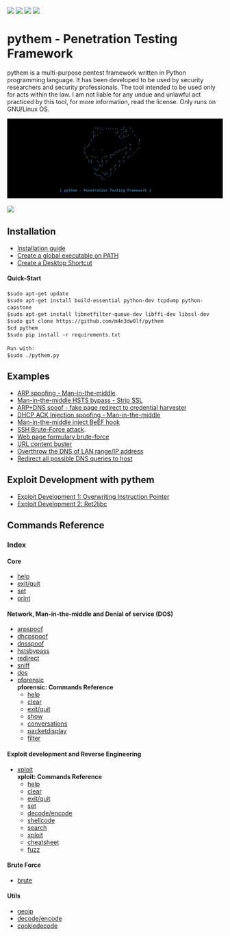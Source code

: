 ![](https://img.shields.io/badge/version-v0.7.2-yellow.svg)
![](https://img.shields.io/badge/python-2.7-blue.svg)
![](https://img.shields.io/badge/OS-GNU%2FLinux-000000.svg)
[![](https://img.shields.io/badge/donate-bitcoin-orange.svg)](https://blockchain.info/address/1Eggia3JXwWiR4mkVqztionNUfs2N3ghAd)


# pythem - Penetration Testing Framework

pythem is a multi-purpose pentest framework written in Python programming language. It has been developed to be used by security researchers and security professionals. The tool intended to be used only for acts within the law. I am not liable for any undue and unlawful act practiced by this tool, for more information, read the license. Only runs on GNU/Linux OS.

![](config/pythembg.png)

![](https://img.shields.io/badge/%20wiki--grey.svg)
## Installation

- [Installation guide](https://github.com/m4n3dw0lf/pythem/wiki/Installation#installation)
- [Create a global executable on PATH](https://github.com/m4n3dw0lf/pythem/wiki/Installation#create-a-global-executable-on-path)
- [Create a Desktop Shortcut](https://github.com/m4n3dw0lf/pythem/wiki/Installation#create-a-desktop-shortcut)

#### Quick-Start
```
$sudo apt-get update
$sudo apt-get install build-essential python-dev tcpdump python-capstone
$sudo apt-get install libnetfilter-queue-dev libffi-dev libssl-dev
$sudo git clone https://github.com/m4n3dw0lf/pythem
$cd pythem
$sudo pip install -r requirements.txt 

Run with:
$sudo ./pythem.py
```

## Examples

- [ARP spoofing - Man-in-the-middle](https://github.com/m4n3dw0lf/pythem/wiki/Examples#arp-spoofing---man-in-the-middle).
- [Man-in-the-middle HSTS bypass - Strip SSL](https://github.com/m4n3dw0lf/pythem/wiki/Examples#man-in-the-middle-hsts-bypass---strip-ssl)
- [ARP+DNS spoof - fake page redirect to credential harvester](https://github.com/m4n3dw0lf/pythem/wiki/Examples#arpdns-spoof---fake-page-redirect-to-credential-harvester)
- [DHCP ACK Injection spoofing - Man-in-the-middle](https://github.com/m4n3dw0lf/pythem/wiki/Examples#man-in-the-middle-dhcp-spoofing---dhcp-ack-injection)
- [Man-in-the-middle inject BeEF hook](https://github.com/m4n3dw0lf/pythem/wiki/Examples#inject-beef-hook)
- [SSH Brute-Force attack](https://github.com/m4n3dw0lf/pythem/wiki/Examples#ssh-brute-force-attack).
- [Web page formulary brute-force](https://github.com/m4n3dw0lf/pythem/wiki/Examples#web-page-formulary-brute-force)
- [URL content buster](https://github.com/m4n3dw0lf/pythem/wiki/Examples#url-content-buster)
- [Overthrow the DNS of LAN range/IP address](https://github.com/m4n3dw0lf/pythem/wiki/Examples#overthrow-the-dns-of-lan-rangeip-address)
- [Redirect all possible DNS queries to host](https://github.com/m4n3dw0lf/pythem/wiki/Examples#redirect-all-possible-dns-queries-to-host)

## Exploit Development with pythem

- [Exploit Development 1: Overwriting Instruction Pointer](https://github.com/m4n3dw0lf/pythem/wiki/Exploit-development#exploit-development-1-overwriting-instruction-pointer)
- [Exploit Development 2: Ret2libc](https://github.com/m4n3dw0lf/pythem/wiki/Exploit-development#exploit-development-2-ret2libc)

## Commands Reference

### Index

#### Core
  - [help](https://github.com/m4n3dw0lf/pythem/wiki/Commands-Reference#help)
  - [exit/quit](https://github.com/m4n3dw0lf/pythem/wiki/Commands-Reference#exitquit)
  - [set](https://github.com/m4n3dw0lf/pythem/wiki/Commands-Reference#set)
  - [print](https://github.com/m4n3dw0lf/pythem/wiki/Commands-Reference#print)

#### Network, Man-in-the-middle and Denial of service (DOS)<br>
  - [arpspoof](https://github.com/m4n3dw0lf/pythem/wiki/Commands-Reference#arpspoof)
  - [dhcpspoof](https://github.com/m4n3dw0lf/pythem/wiki/Commands-Reference#dhcpspoof)
  - [dnsspoof](https://github.com/m4n3dw0lf/pythem/wiki/Commands-Reference#dnsspoof)
  - [hstsbypass](https://github.com/m4n3dw0lf/pythem/wiki/Commands-Reference#hstsbypass)
  - [redirect](https://github.com/m4n3dw0lf/pythem/wiki/Commands-Reference#redirect)
  - [sniff](https://github.com/m4n3dw0lf/pythem/wiki/Commands-Reference#sniff)
  - [dos](https://github.com/m4n3dw0lf/pythem/wiki/Commands-Reference#dos)
  - [pforensic](https://github.com/m4n3dw0lf/pythem/wiki/Commands-Reference#pforensic)
    <br>**pforensic: Commands Reference**<br>
    - [help](https://github.com/m4n3dw0lf/pythem/wiki/Commands-Reference#help-1)
    - [clear](https://github.com/m4n3dw0lf/pythem/wiki/Commands-Reference#clear)
    - [exit/quit](https://github.com/m4n3dw0lf/pythem/wiki/Commands-Reference#exitquit-1)
    - [show](https://github.com/m4n3dw0lf/pythem/wiki/Commands-Reference#show)
    - [conversations](https://github.com/m4n3dw0lf/pythem/wiki/Commands-Reference#conversations)
    - [packetdisplay](https://github.com/m4n3dw0lf/pythem/wiki/Commands-Reference#packetdisplay-num)
    - [filter](https://github.com/m4n3dw0lf/pythem/wiki/Commands-Reference#filter-stringlayer)

#### Exploit development and Reverse Engineering<br>
  - [xploit](https://github.com/m4n3dw0lf/pythem/wiki/Commands-Reference#xploit)
    <br>**xploit: Commands Reference**<br>
    - [help](https://github.com/m4n3dw0lf/pythem/wiki/Commands-Reference#help-2)
    - [clear](https://github.com/m4n3dw0lf/pythem/wiki/Commands-Reference#clear-1)
    - [exit/quit](https://github.com/m4n3dw0lf/pythem/wiki/Commands-Reference#exitquit-2)
    - [set](https://github.com/m4n3dw0lf/pythem/wiki/Commands-Reference#set-1)
    - [decode/encode](https://github.com/m4n3dw0lf/pythem/wiki/Commands-Reference#decodeencode)
    - [shellcode](https://github.com/m4n3dw0lf/pythem/wiki/Commands-Reference#shellcode)
    - [search](https://github.com/m4n3dw0lf/pythem/wiki/Commands-Reference#search)
    - [xploit](https://github.com/m4n3dw0lf/pythem/wiki/Commands-Reference#xploit-1)
    - [cheatsheet](https://github.com/m4n3dw0lf/pythem/wiki/Commands-Reference#cheatsheet)
    - [fuzz](https://github.com/m4n3dw0lf/pythem/wiki/Commands-Reference#fuzz)
#### Brute Force<br>
  - [brute](https://github.com/m4n3dw0lf/pythem/wiki/Commands-Reference#brute)

#### Utils<br>
  - [geoip](https://github.com/m4n3dw0lf/pythem/wiki/Commands-Reference#geoip)
  - [decode/encode](https://github.com/m4n3dw0lf/pythem/wiki/Commands-Reference#decodeencode-1)
  - [cookiedecode](https://github.com/m4n3dw0lf/pythem/wiki/Commands-Reference#cookiedecode)

